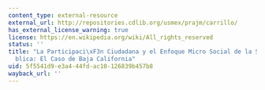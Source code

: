 ```yaml
---
content_type: external-resource
external_url: http://repositories.cdlib.org/usmex/prajm/carrillo/
has_external_license_warning: true
license: https://en.wikipedia.org/wiki/All_rights_reserved
status: ''
title: "La Participaci\xF3n Ciudadana y el Enfoque Micro Social de la Seguridad P\xFA\
  blica: El Caso de Baja California"
uid: 5f5541d9-e3a4-44fd-ac10-126839b457b8
wayback_url: ''
---
```

